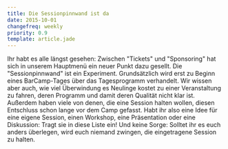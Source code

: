```yaml
---
title: Die Sessionpinnwand ist da
date: 2015-10-01
changefreq: weekly
priority: 0.9
template: article.jade
---
```


Ihr habt es alle längst gesehen: Zwischen "Tickets" und "Sponsoring" hat sich in unserem Hauptmenü ein neuer Punkt dazu gesellt. 
Die "Sessionpinnwand" ist ein Experiment. Grundsätzlich wird erst zu Beginn eines BarCamp-Tages über das Tagesprogramm verhandelt. Wir wissen aber auch, wie viel Überwindung es Neulinge kostet zu einer Veranstaltung zu fahren, deren Programm und damit deren Qualität nicht klar ist. Außerdem haben viele von denen, die eine Session halten wollen, diesen Entschluss schon lange vor dem Camp gefasst.
Habt ihr also eine Idee für eine eigene Session, einen Workshop, eine Präsentation oder eine Diskussion: Tragt sie in diese Liste ein!
Und keine Sorge: Solltet ihr es euch anders überlegen, wird euch niemand zwingen, die eingetragene Session zu halten.